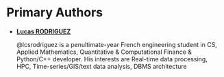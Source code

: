Primary Authors
===============

* __[Lucas RODRIGUEZ](https://github.com/lcsrodriguez)__

    @lcsrodriguez is a penultimate-year French engineering student in CS, Applied Mathematics, Quantitative 
    & Computational Finance & Python/C++ developer. His interests are Real-time data processing, HPC, Time-series/GIS/text data analysis, DBMS architecture


